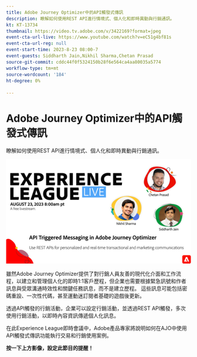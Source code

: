 ```yaml
---
title: Adobe Journey Optimizer中的API觸發式傳訊
description: 瞭解如何使用REST API進行情境式、個人化和即時異動與行銷通訊。
kt: KT-13734
thumbnail: https://video.tv.adobe.com/v/3422169?format=jpeg
event-cta-url-live: https://www.youtube.com/watch?v=eC51g4bf81s
event-cta-url-reg: null
event-start-time: 2023-8-23 08:00-7
event-guests: Siddharth Jain,Nikhil Sharma,Chetan Prasad
source-git-commit: cddc44f0f5324150b28f6e564ca4aa80035a5774
workflow-type: tm+mt
source-wordcount: '184'
ht-degree: 0%

---
```


# Adobe Journey Optimizer中的API觸發式傳訊

瞭解如何使用REST API進行情境式、個人化和即時異動與行銷通訊。

[![ExL LIVE 2023年9月22日](../assets/Aug23_exl_live_banner_web_1920_WebBanner.jpg)](https://www.youtube.com/watch?v=eC51g4bf81s)

雖然Adobe Journey Optimizer提供了對行銷人員友善的現代化介面和工作流程，以建立和管理個人化的即時1:1客戶歷程，但企業也需要根據緊急訊號和作者訊息與受眾溝通時效性和關鍵任務訊息，而不是建立歷程。 這些訊息可能包括密碼重設、一次性代碼，甚至運動迷訂閱者基礎的遊戲後更新。

透過API觸發的行銷活動，企業可以設定行銷活動，並透過REST API觸發，多次使用行銷活動，以即時內容資訊傳遞個人化訊息。

在此Experience League即時會議中，Adobe產品專家將說明如何在AJO中使用API觸發式傳訊功能執行交易和行銷使用案例。

**按一下上方影像，設定此節目的提醒！**
